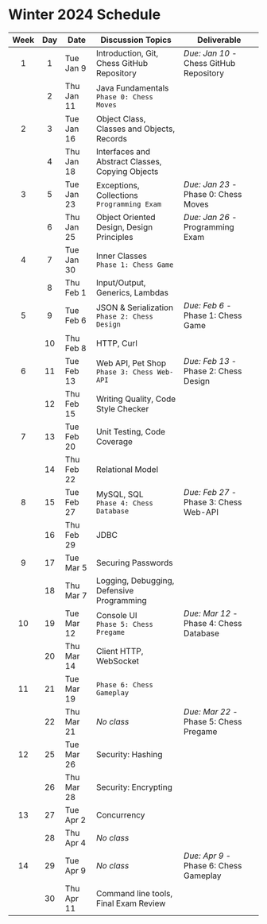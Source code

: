 # Winter 2024 Schedule

| Week | Day | Date       | Discussion Topics                                | Deliverable                             |
| :--: | :-: | ---------- | ------------------------------------------------ | --------------------------------------- |
|  1   |  1  | Tue Jan 9  | Introduction, Git, Chess GitHub Repository       | _Due: Jan 10_ - Chess GitHub Repository |
|      |  2  | Thu Jan 11 | Java Fundamentals<br/>`Phase 0: Chess Moves`     |                                         |
|  2   |  3  | Tue Jan 16 | Object Class, Classes and Objects, Records       |                                         |
|      |  4  | Thu Jan 18 | Interfaces and Abstract Classes, Copying Objects |                                         |
|  3   |  5  | Tue Jan 23 | Exceptions, Collections<br/>`Programming Exam`   | _Due: Jan 23_ - Phase 0: Chess Moves    |
|      |  6  | Thu Jan 25 | Object Oriented Design, Design Principles        | _Due: Jan 26_ - Programming Exam        |
|  4   |  7  | Tue Jan 30 | Inner Classes<br/>`Phase 1: Chess Game`          |                                         |
|      |  8  | Thu Feb 1  | Input/Output, Generics, Lambdas                  |                                         |
|  5   |  9  | Tue Feb 6  | JSON & Serialization<br/>`Phase 2: Chess Design` | _Due: Feb 6_ - Phase 1: Chess Game      |
|      | 10  | Thu Feb 8  | HTTP, Curl                                       |                                         |
|  6   | 11  | Tue Feb 13 | Web API, Pet Shop<br/>`Phase 3: Chess Web-API`   | _Due: Feb 13_ - Phase 2: Chess Design   |
|      | 12  | Thu Feb 15 | Writing Quality, Code Style Checker              |                                         |
|  7   | 13  | Tue Feb 20 | Unit Testing, Code Coverage                      |                                         |
|      | 14  | Thu Feb 22 | Relational Model                                 |                                         |
|  8   | 15  | Tue Feb 27 | MySQL, SQL<br/>`Phase 4: Chess Database`         | _Due: Feb 27_ - Phase 3: Chess Web-API  |
|      | 16  | Thu Feb 29 | JDBC                                             |                                         |
|  9   | 17  | Tue Mar 5  | Securing Passwords                               |                                         |
|      | 18  | Thu Mar 7  | Logging, Debugging, Defensive Programming        |                                         |
|  10  | 19  | Tue Mar 12 | Console UI<br/>`Phase 5: Chess Pregame`          | _Due: Mar 12_ - Phase 4: Chess Database |
|      | 20  | Thu Mar 14 | Client HTTP, WebSocket                           |                                         |
|  11  | 21  | Tue Mar 19 | `Phase 6: Chess Gameplay`                        |                                         |
|      | 22  | Thu Mar 21 | _No class_                                       | _Due: Mar 22_ - Phase 5: Chess Pregame  |
|  12  | 25  | Tue Mar 26 | Security: Hashing                                |                                         |
|      | 26  | Thu Mar 28 | Security: Encrypting                             |                                         |
|  13  | 27  | Tue Apr 2  | Concurrency                                      |                                         |
|      | 28  | Thu Apr 4  | _No class_                                       |                                         |
|  14  | 29  | Tue Apr 9  | _No class_                                       | _Due: Apr 9_ - Phase 6: Chess Gameplay  |
|      | 30  | Thu Apr 11 | Command line tools, Final Exam Review            |                                         |
